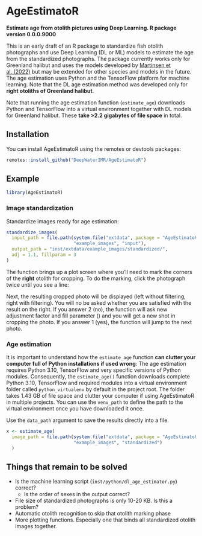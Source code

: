 
<!-- README.md is generated from README.Rmd. Please edit that file -->

# AgeEstimatoR

**Estimate age from otolith pictures using Deep Learning. R package
version 0.0.0.9000** <!-- badges: start --> <!-- badges: end -->

This is an early draft of an R package to standardize fish otolith
photographs and use Deep Learning (DL or ML) models to estimate the age
from the standardized photographs. The package currently works only for
Greenland halibut and uses the models developed by [Martinsen et
al. (2022)](https://doi.org/10.1371/journal.pone.0277244) but may be
extended for other species and models in the future. The age estimation
uses Python and the TensorFlow platform for machine learning. Note that
the DL age estimation method was developed only for **right otoliths of
Greenland halibut**.

Note that running the age estimation function (`estimate_age`) downloads
Python and TensorFlow into a virtual environment together with DL models
for Greenland halibut. These **take \>2.2 gigabytes of file space** in
total.

## Installation

You can install AgeEstimatoR using the remotes or devtools packages:

``` r
remotes::install_github("DeepWaterIMR/AgeEstimatoR")
```

## Example

``` r
library(AgeEstimatoR)
```

### Image standardization

Standardize images ready for age estimation:

``` r
standardize_images(
  input_path = file.path(system.file("extdata", package = "AgeEstimatoR"), 
                         "example_images", "input"),
  output_path = "inst/extdata/example_images/standardized/",
  adj = 1.1, fillparam = 3
)
```

The function brings up a plot screen where you’ll need to mark the
corners of the **right** otolith for cropping. To do the marking, click
the photograph twice until you see a line:

Next, the resulting cropped photo will be displayed (left without
filtering, right with filtering). You will no be asked whether you are
satisfied with the result on the right. If you answer 2 (no), the
function will ask new adjustment factor and fill parameter () and you
will get a new shot in cropping the photo. If you answer 1 (yes), the
function will jump to the next photo.

### Age estimation

It is important to understand how the `estimate_age` function **can
clutter your computer full of Python installations if used wrong**: The
age estimation requires Python 3.10, TensorFlow and very specific
versions of Python modules. Consequently, the `estimate_age()` function
downloads complete Python 3.10, TensorFlow and required modules into a
virtual environment folder called `python_virtualenv` by default in the
project root. The folder takes 1.43 GB of file space and clutter your
computer if using AgeEstimatoR in multiple projects. You can use the
`venv_path` to define the path to the virtual environment once you have
downloaded it once.

Use the `data_path` argument to save the results directly into a file.

``` r
x <- estimate_age(
  image_path = file.path(system.file("extdata", package = "AgeEstimatoR"), 
                         "example_images", "standardized")
  )
```

## Things that remain to be solved

- Is the machine learning script (`inst/python/dl_age_estimator.py`)
  correct?
  - Is the order of sexes in the output correct?
- File size of standardized photographs is only 10-20 KB. Is this a
  problem?
- Automatic otolith recognition to skip that otolith marking phase
- More plotting functions. Especially one that binds all standardized
  otolith images together.
